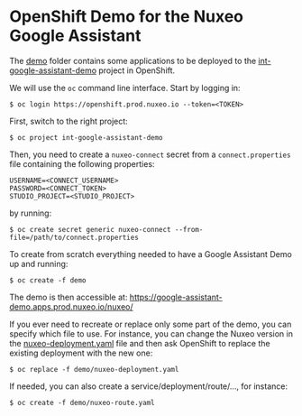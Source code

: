 # OpenShift Demo for the Nuxeo Google Assistant

The [demo](demo) folder contains some applications to be deployed to  the [int-google-assistant-demo](https://openshift.prod.nuxeo.io/console/project/int-google-assistant-demo/overview) project in OpenShift.

We will use the `oc` command line interface. Start by logging in:

    $ oc login https://openshift.prod.nuxeo.io --token=<TOKEN>

First, switch to the right project:

    $ oc project int-google-assistant-demo

Then, you need to create a `nuxeo-connect` secret from a `connect.properties` file containing the following properties:

    USERNAME=<CONNECT_USERNAME>
    PASSWORD=<CONNECT_TOKEN>
    STUDIO_PROJECT=<STUDIO_PROJECT>

by running:

    $ oc create secret generic nuxeo-connect --from-file=/path/to/connect.properties


To create from scratch everything needed to have a Google Assistant Demo up and running:

    $ oc create -f demo

The demo is then accessible at: https://google-assistant-demo.apps.prod.nuxeo.io/nuxeo/

If you ever need to recreate or replace only some part of the demo, you can specify which file to use.
For instance, you can change the Nuxeo version in the [nuxeo-deployment.yaml](demo/nuxeo-deployment.yaml) file and then ask OpenShift to replace the existing deployment with the new one:

    $ oc replace -f demo/nuxeo-deployment.yaml

If needed, you can also create a service/deployment/route/..., for instance:

    $ oc create -f demo/nuxeo-route.yaml
